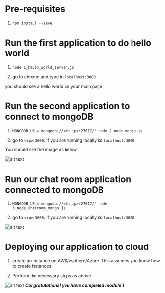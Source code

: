 # Pre-requisites # 
1) ```npm install --save```

# Run the first application to do hello world # 

1) ```node 1_hello_world_server.js```

2) go to chrome and type in ```localhost:3000```

you should see a hello world on your main page

# Run the second application to connect to mongoDB # 

1) ```MONGODB_URL='mongodb://<db_ip>:27017/' node 2_node_mongo.js```

2) go to ```<ip>:3000```. If you are running locally its ```localhost:3000```

You should see the image as below

![alt text](https://github.com/leeadh/CNA_Lesson/blob/master/CNA_lesson_1/public/images/hrapp.png)

# Run our chat room application connected to mongoDB # 

1) ```MONGODB_URL='mongodb://<db_ip>:27017/' node 3_node_chatroom_mongo.js```

2) go to ```<ip>:3000```. If you are running locally its ```localhost:3000```

![alt text](https://github.com/leeadh/CNA_Lesson/blob/master/CNA_lesson_1/public/images/chatapp.png)

# Deploying our application to cloud # 

1) create an instance on AWS/vsphere/Azure. This assumes you know how to create instances. 

2) Perform the necessary steps as above

![alt text](https://github.com/leeadh/CNA_Lesson/blob/master/CNA_lesson_2/public/images/Party-Poppers-icon.png)
***Congratulations! you have completed module 1***